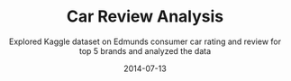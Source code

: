 ---
title: Car Review Analysis
subtitle: Explored Kaggle dataset on Edmunds consumer car rating and review for top 5 brands and analyzed the data
result: Using LDA, captured most frequent talked about topic in reviews and Analyzed consumer sentiments through their reviews 
layout: default
modal-id: 6
date: 2014-07-13
img: car-review.png
thumbnail: car-review-thumbnail.png
alt: carReview-image-alt
github: https://github.com/kratika1008/DS595_InformationRetrieval_and_SocialWeb/tree/main/Car_Review_Analysis
demo: https://kratika1008.github.io/
project-date: Mar 2020 - May 2020
technique: LDA, Sentiment Analysis, BM25 Search
framework: Gensim, VaderSentiment Analyzer, BM25, NLTK, Pandas, Matplotlib
principal: Topic Modeling, Review Analysis, Review Search
description: <ul> <li>Explored Kaggle dataset on <a href="https://www.kaggle.com/ankkur13/edmundsconsumer-car-ratings-and-reviews" target="_blank">Edmunds consumer car rating and review</a> for top 5 brands and analyzed the data</li> <li><strong>BM25 Review Search -</strong> <ul><li>Implemented a search engine using BM25 that will fetch the most relevant reviews to the given user query</li> <li>Okapi BM25 is a ranking function used to rank documents of the data set based on the relevance to a given query</li></ul></li> <li><strong>Review Sentiment Analysis -</strong> <ul> <li>Performed analysis on Sentiment Review text using VaderSentiment and evaluated a better rating for the rating.</li></ul></li> <li><strong>LDA Topic Modelling -</strong> <ul> <li>Used LDA Multicore and LDA Mallet from genism library to generate topics.</li> <li>LDA Mallet performed significantly faster, however in our case, we got better results with LDA multicore. The topics were well separated.</li></ul></li> <li><strong>Quick Tags -</strong> <ul> <li>Generated quick tags (Bigrams & Trigrams) for each Car Model that provide a summary of the model in few words</li> <li>Helped companies in identifying improvement areas to provide better customer experience</li></ul></li> </ul> <br>
---